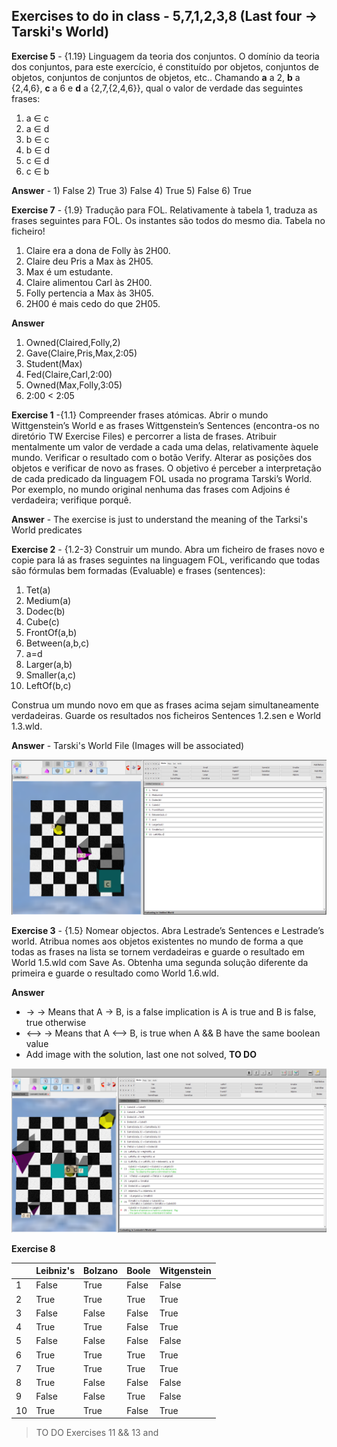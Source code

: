 ## **Exercises to do in class** - 5,7,1,2,3,8 (Last four -> Tarski's World)

**Exercise 5** - {1.19} Linguagem da teoria dos conjuntos. O domínio da teoria dos conjuntos, para este exercício, é constituído por objetos, conjuntos de objetos, conjuntos de conjuntos
de objetos, etc.. Chamando **a** a 2, **b** a {2,4,6}, **c** a 6 e **d** a {2,7,{2,4,6}}, qual o valor de
verdade das seguintes frases:
1. a ∈ c
2. a ∈ d
3. b ∈ c
4. b ∈ d
5. c ∈ d
6. c ∈ b

**Answer** - 1) False 2) True 3) False 4) True 5) False 6) True


**Exercise 7** - {1.9} Tradução para FOL. Relativamente à tabela 1, traduza as frases seguintes para FOL. Os instantes são todos do mesmo dia. Tabela no ficheiro!

1. Claire era a dona de Folly às 2H00.
2. Claire deu Pris a Max às 2H05.
3. Max é um estudante.
4. Claire alimentou Carl às 2H00.
5. Folly pertencia a Max às 3H05.
6. 2H00 é mais cedo do que 2H05.

**Answer**

1. Owned(Claired,Folly,2)
2. Gave(Claire,Pris,Max,2:05)
3. Student(Max)
4. Fed(Claire,Carl,2:00)
5. Owned(Max,Folly,3:05)
6. 2:00 < 2:05

**Exercise 1** -{1.1} Compreender frases atómicas. Abrir o mundo Wittgenstein’s World e as
frases Wittgenstein’s Sentences (encontra-os no diretório TW Exercise Files) e
percorrer a lista de frases. Atribuir mentalmente um valor de verdade a cada uma delas,
relativamente àquele mundo. Verificar o resultado com o botão Verify. Alterar as
posições dos objetos e verificar de novo as frases. O objetivo é perceber a interpretação
de cada predicado da linguagem FOL usada no programa Tarski’s World. Por exemplo,
no mundo original nenhuma das frases com Adjoins é verdadeira; verifique porquê. 

**Answer** - The exercise is just to understand the meaning of the Tarksi's World predicates


**Exercise 2** - {1.2-3} Construir um mundo. Abra um ficheiro de frases novo e copie para lá as frases seguintes na linguagem FOL, verificando que todas são fórmulas bem formadas (Evaluable) e frases (sentences):

1. Tet(a)
2. Medium(a)
3. Dodec(b)
4. Cube(c)
5. FrontOf(a,b)
6. Between(a,b,c)
7. a=d
8. Larger(a,b)
9. Smaller(a,c)
10. LeftOf(b,c)


Construa um mundo novo em que as frases acima sejam simultaneamente verdadeiras.
Guarde os resultados nos ficheiros Sentences 1.2.sen e World 1.3.wld.

**Answer** - Tarski's World File (Images will be associated)

 ![](Screenshots/Ex2_tp1_Mdis.PNG)

**Exercise 3** - {1.5} Nomear objectos. Abra Lestrade’s Sentences e Lestrade’s world. Atribua
nomes aos objetos existentes no mundo de forma a que todas as frases na lista se
tornem verdadeiras e guarde o resultado em World 1.5.wld com Save As. Obtenha uma
segunda solução diferente da primeira e guarde o resultado como World 1.6.wld.

**Answer** 
- → -> Means that A → B, is a false implication is A is true and B is false, true otherwise
- ⟷ -> Means that A ⟷ B, is true when A && B have the same boolean value
- Add image with the solution, last one not solved, **TO DO**

![](Screenshots/Ex3_tp1_Mdis.PNG)

**Exercise 8** 

|    |Leibniz's| Bolzano |  Boole | Witgenstein  |
|--- |---------|---------|--------|--------------|
|  1 |  False  |  True   |  False |  False       |
|  2 |  True   |  True   |  True  |  True        |
|  3 |  False  |  False  |  False |  True        |
|  4 |  True   |  True   |  False |  True        |
|  5 |  False  |  False  |  False |  False       |
|  6 |  True   |  True   |  True  |  True        |
|  7 |  True   |  True   |  True  |  True        |
|  8 |  True   |  False  |  False |  False       |
|  9 |  False  |  False  |  True  |  False       |
| 10 |  True   |  True   |  False |  True        |


> TO DO Exercises 11 && 13 and 



